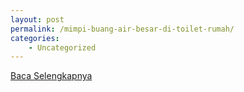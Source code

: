 ```yaml
---
layout: post
permalink: /mimpi-buang-air-besar-di-toilet-rumah/
categories:
    - Uncategorized
---
```


[Baca Selengkapnya](/04)
